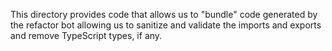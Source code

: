 This directory provides code that allows us to "bundle" code generated by the
refactor bot allowing us to sanitize and validate the imports and exports and
remove TypeScript types, if any.
